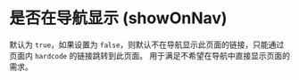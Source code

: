 是否在导航显示 (showOnNav)
========
默认为 `true`，如果设置为 `false`，则默认不在导航显示此页面的链接，只能通过页面内 `hardcode` 的链接跳转到此页面。
用于满足不希望在导航中直接显示页面的需求。